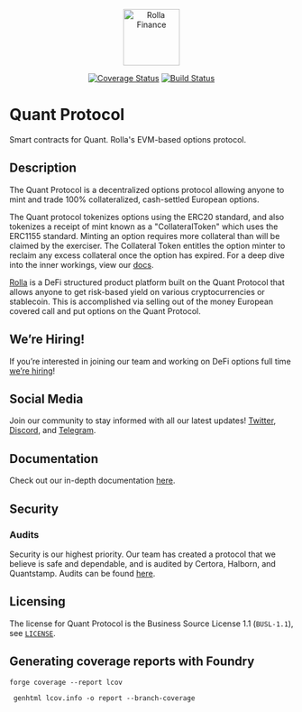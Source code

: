 <p align="center">
  <img src="https://ipfs.io/ipfs/QmX35KXQ8etfbHa9JuoktWuECUgTQh1LShvNLg8TjVaSfT" height="100" width="100" alt="Rolla Finance" />
</p>

<p align="center">
  <a href='https://coveralls.io/github/RollaProject/quant-protocol?branch=main'><img src='https://coveralls.io/repos/github/RollaProject/quant-protocol/badge.svg?branch=main&amp;t=Sr1yT2' alt='Coverage Status' /></a>
  <a href='https://github.com/RollaProject/quant-protocol/actions'><img src='https://github.com/RollaProject/quant-protocol/workflows/CI/badge.svg' alt='Build Status' /></a>
</p>

# Quant Protocol

Smart contracts for Quant. Rolla's EVM-based options protocol.

## Description

The Quant Protocol is a decentralized options protocol allowing anyone to mint and trade 100% collateralized, cash-settled European options.

The Quant protocol tokenizes options using the ERC20 standard, and also tokenizes a receipt of mint known as a "CollateralToken" which uses the ERC1155 standard. Minting an option requires more collateral than will be claimed by the exerciser. The Collateral Token entitles the option minter to reclaim any excess collateral once the option has expired. For a deep dive into the inner workings, view our [docs](https://docs.rolla.finance/getting-started/introduction).

[Rolla](https://rolla.finance) is a DeFi structured product platform built on the Quant Protocol that allows anyone to get risk-based yield on various cryptocurrencies or stablecoin. This is accomplished via selling out of the money European covered call and put options on the Quant Protocol.

## We’re Hiring!

If you’re interested in joining our team and working on DeFi options full time [we’re hiring](https://jobs.lever.co/QuantLabs)!

## Social Media

Join our community to stay informed with all our latest updates! [Twitter](https://twitter.com/RollaFinance), [Discord](http://discord.gg/DkDw7f5DVj), and [Telegram](https://t.me/RollaANN).

## Documentation

Check out our in-depth documentation [here](https://docs.rolla.finance/getting-started/introduction).

## Security

### Audits

Security is our highest priority. Our team has created a protocol that we believe is safe and dependable, and is audited by Certora, Halborn, and Quantstamp. Audits can be found [here](https://docs.rolla.finance/rolla/audit/audit-reports).

## Licensing

The license for Quant Protocol is the Business Source License 1.1 (`BUSL-1.1`), see <code>[LICENSE](https://github.com/RollaProject/quant-protocol/blob/main/LICENSE)</code>.

## Generating coverage reports with Foundry

```
forge coverage --report lcov
```

```
 genhtml lcov.info -o report --branch-coverage
```
